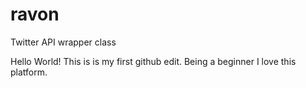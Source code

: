# ravon
Twitter API wrapper class

Hello World! This is is my first github edit. Being a beginner I love this platform. 
